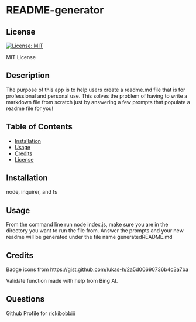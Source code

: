 # README-generator

## License

[![License: MIT](https://img.shields.io/badge/License-MIT-yellow.svg)](https://opensource.org/licenses/MIT)   

MIT License

## Description

The purpose of this app is to help users create a readme.md file that is for professional and personal use.  This solves the problem of having to write a markdown file from scratch just by answering a few prompts that populate a readme file for you!

## Table of Contents


- [Installation](#installation) 
- [Usage](#usage)
- [Credits](#credits)
- [License](#license)

## Installation

node, inquirer, and fs

## Usage

From the command line run node index.js, make sure you are in the directory you want to run the file from. Answer the prompts and your new readme will be generated under the file name generatedREADME.md

## Credits

Badge icons from https://gist.github.com/lukas-h/2a5d00690736b4c3a7ba

Validate function made with help from Bing AI.


## Questions

Github Profile for [rickibobbiii](https://github.com/rickibobbiii)
